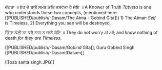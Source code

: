 ਦੋਹਰਾ ॥ ਏਹ ਦੋ ਬਾਤੈਂ ਸਮਝ ਕਰਿ ਤਤਵੇਤਾ ਹੈ ਜੋਇ ॥
A Knower of Truth *Tatveta* is one who understands these two concepts, (mentioned here [[PUBLISHED/publish/-Dasam/The Atma - Gobind Gita]]) 1) The Atman *Self* is Timeless, 2) Everything you see will be destroyed.

ਚਿੰਤਾ ਕੋਈ ਨਾ ਕਰੈ ਨਾਸ ਨ ਜਾਨੈ ਕੋਇ ॥
They do not worry at all; and know nothing of death *for they are Timeless*.

[[PUBLISHED/publish/-Dasam/Gobind Gita]], Guru Gobind Singh
[[PUBLISHED/publish/-Dasam/Dasam]] 

![[bab santa singh.JPG]]



